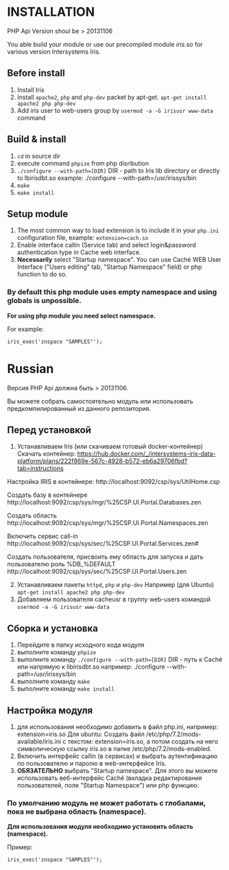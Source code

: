# INSTALLATION

PHP Api Version shoul be > 20131106

You able build your module or use our precompiled module *iris.so* for various version Intersystems Iris.

## Before install
1. Install Iris
2. Install `apache2`, `php` and `php-dev` packet by apt-get.
`apt-get install apache2 php php-dev`
3. Add iris user to web-users group by `usermod -a -G irisusr www-data` command

## Build & install
1. `cd` in source dir
2. execute command `phpize` from php disribution
3. `./configure --with-path=[DIR]`
   DIR - path to Iris lib directory or directly to lbirisdbt.so
   example: ./configure --with-path=/usr/irissys/bin
4. `make`
5. `make install`

## Setup module

1. The most common way to load extension is to include it in your `php.ini` configuration file, example: `extension=cach.so`
2. Enable interface callin (Service tab) and select login&password authentication type in Cache web interface.
3. **Necessarily** select "Startup namespace". You can use Caché WEB User Interface ("Users editing" tab, "Startup Namespace" field) or php function to do so.

### By default this php module uses empty namespace and using globals is unpossible.
**For using php module you need select namespace.**

For example:

`iris_exec('znspace "SAMPLES"');`


# Russian

Версия PHP Api должна быть > 20131106. 

Вы можете собрать самостоятельно модуль или использовать предкомпилированный из данного репозитория.

## Перед установкой
1. Устанавливаем Iris (или скачиваем готовый docker-контейнер)
  Скачать контейнер:
  https://hub.docker.com/_/intersystems-iris-data-platform/plans/222f869e-567c-4928-b572-eb6a29706fbd?tab=instructions
  
  Настройка IRIS в контейнере:
  http://localhost:9092/csp/sys/UtilHome.csp

  Создать базу в контейнере
  http://localhost:9092/csp/sys/mgr/%25CSP.UI.Portal.Databases.zen

  Создать область
  http://localhost:9092/csp/sys/mgr/%25CSP.UI.Portal.Namespaces.zen

  Включить сервис call-in
  http://localhost:9092/csp/sys/sec/%25CSP.UI.Portal.Services.zen#

  Создать пользователя, присвоить ему область для запуска и дать пользователю роль %DB_%DEFAULT
  http://localhost:9092/csp/sys/sec/%25CSP.UI.Portal.Users.zen
  
2. Устанавливаем пакеты `httpd`, `php` и `php-dev`
Например (для Ubuntu) `apt-get install apache2 php php-dev`
3. Добавляем пользователя cacheusr в группу web-users командой `usermod -a -G irisusr www-data`

## Сборка и установка
1. Перейдите в папку исходного кода модуля
2. выполните команду `phpize`
3. выполните команду `./configure --with-path=[DIR]`
   DIR - путь к Caché или напрямую к libirisdbt.so
   например: ./configure --with-path=/usr/irissys/bin
4. выполните команду `make`
5. выполните команду `make install`

## Настройка модуля

1. для использования необходимо добавить в файл php.ini, например: extension=iris.so
   Для ubuntu: Создать файл /etc/php/7.2/mods-available/iris.ini c текстом: extension=iris.so,
   а потом создать на него символическую ссылку iris.so в папке /etc/php/7.2/mods-enabled.
2. Включить интерфейс callin (в сервисах) и выбрать аутентификацию по пользователю и паролю в web-интерфейсе Iris.
3. **ОБЯЗАТЕЛЬНО** выбрать "Startup namespace". Для этого вы можете использовать веб-интерфейс Caché (вкладка редактирования пользователей, поле "Startup Namespace") или php функцию.

### По умолчанию модуль не может работать с глобалами, пока не выбрана область (namespace).
**Для использования модуля необходимо установить область (namespace).**

Пример:

`iris_exec('znspace "SAMPLES"');`
